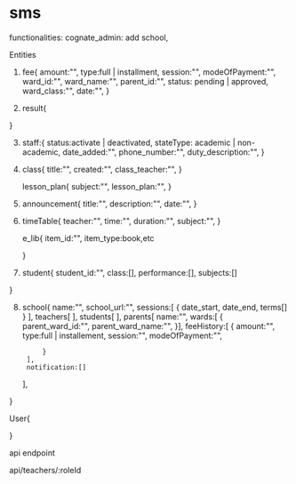 # sms

functionalities:
cognate_admin:
add school,

Entities 
1. fee{
    amount:"",
    type:full | installment,
    session:"",
    modeOfPayment:"",
    ward_id:"",
    ward_name:"",
    parent_id:"",
    status: pending | approved,
    ward_class:"",
    date:"",
}

2. result{


    
}

3. staff:{
     status:activate | deactivated,
    stateType: academic | non-academic,
    date_added:"",
    phone_number:"",
    duty_description:"",
    }

4. class{
    title:"",
    created:"",
    class_teacher:"",
    }

    lesson_plan{
    subject:"",
    lesson_plan:"",
        }

5. announcement{
     title:"",
     description:"",
     date:"",
        }

6. timeTable{
    teacher:"",
    time:"",
    duration:"",
    subject:"",
    }

    e_lib{
    item_id:"",
    item_type:book,etc

    }


7. student{
    student_id:"",
    class:[],
    performance:[],
    subjects:[]

}

8. school{
    name:"",
    school_url:"",
    sessions:[
        {
            date_start,
            date_end,
            terms[]
        }
        <!-- subdocument -->
    ],
    teachers[
        <!-- ref ID -->
    ],
    students[
        <!-- ref ID -->
    ],
    parents[
        <!-- ref ID -->
       name:"",
       wards:[ {
            parent_ward_id:"",
            parent_ward_name:"",
        }],
        feeHistory:[
            {
                amount:"",
                type:full | installement,
                session:"",
                modeOfPayment:"",

            }
        ],
        notification:[]
    ],
    <!-- staffs:[
        {
            status:activate | deactivated,
            stateType: academic | non-academic,
            date_added:"",
        }
    ], -->
}

User{

}






api endpoint

api/teachers/:roleId
